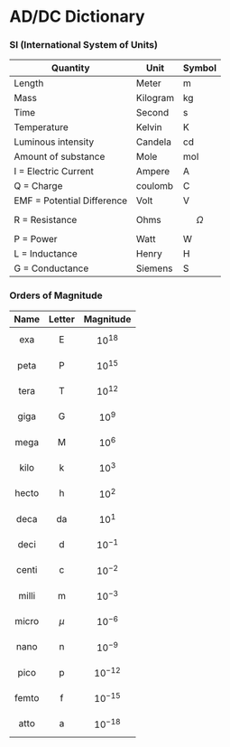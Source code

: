 # AD/DC Dictionary
### SI (International System of Units)  

| Quantity | Unit | Symbol |
| -------- | --------- | ------- |
| Length | Meter | m |
| Mass | Kilogram | kg |
| Time | Second | s |
| Temperature | Kelvin | K |
| Luminous intensity | Candela | cd |
| Amount of substance | Mole | mol |
| I = Electric Current | Ampere | A |
| Q = Charge | coulomb | C |
| EMF = Potential Difference | Volt | V |
| R = Resistance | Ohms | $$\Omega$$ |
| P = Power | Watt | W |
| L = Inductance | Henry | H |
| G = Conductance | Siemens | S |

### Orders of Magnitude

|Name|Letter|Magnitude|
|:---:|:---:|---|
|exa|E|$$10^{18}$$|
|peta|P|$$10^{15}$$|
|tera|T|$$10^{12}$$|
|giga|G|$$10^9$$|
|mega|M|$$10^6$$|
|kilo|k|$$10^3$$|
|hecto|h|$$10^2$$|
|deca|da|$$10^1$$|
|deci|d|$$10^{-1}$$|
|centi|c|$$10^{-2}$$|
|milli|m|$$10^{-3}$$|
|micro|$$\mu$$|$$10^{-6}$$|
|nano|n|$$10^{-9}$$|
|pico|p|$$10^{-12}$$|
|femto|f|$$10^{-15}$$|
|atto|a|$$10^{-18}$$|
